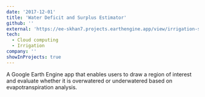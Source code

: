 ```yaml
---
date: '2017-12-01'
title: 'Water Deficit and Surplus Estimator'
github: ''
external: 'https://ee-skhan7.projects.earthengine.app/view/irrigation-status-estimator'
tech:
  - Cloud computing
  - Irrigation
company: ''
showInProjects: true
---
```


A Google Earth Engine app that enables users to draw a region of interest and evaluate whether it is overwatered or underwatered based on evapotranspiration analysis.
